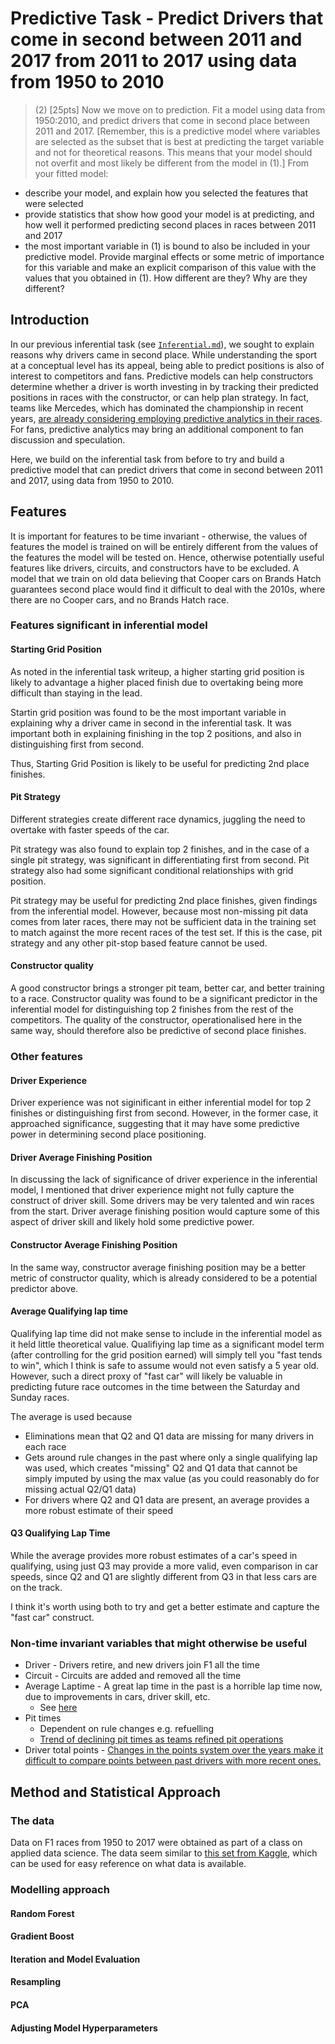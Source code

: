 # Predictive Task - Predict Drivers that come in second between 2011 and 2017 from 2011 to 2017 using data from 1950 to 2010

>(2) [25pts] Now we move on to prediction. Fit a model using data from 1950:2010, and predict drivers that come in second place between 2011 and 2017. [Remember, this is a predictive model where variables are selected as the subset that is best at predicting the target variable and not for theoretical reasons. This means that your model should not overfit and most likely be different from the model in (1).]
>From your fitted model:
- describe your model, and explain how you selected the features that were selected
- provide statistics that show how good your model is at predicting, and how well it performed predicting second places in races between 2011 and 2017
- the most important variable in (1) is bound to also be included in your predictive model. Provide marginal effects or some metric of importance for this variable and make an explicit comparison of this value with the values that you obtained in (1). How different are they? Why are they different?

## Introduction
In our previous inferential task (see [`Inferential.md`](Inferential.md)), we sought to explain reasons why drivers came in second place. While understanding the sport at a conceptual level has its appeal, being able to predict positions is also of interest to competitors and fans. Predictive models can help constructors determine whether a driver is worth investing in by tracking their predicted positions in races with the constructor, or can help plan strategy. In fact, teams like Mercedes, which has dominated the championship in recent years, [are already considering employing predictive analytics in their races](https://www.datanami.com/2018/04/19/go-fast-and-win-the-big-data-analytics-of-f1-racing/). For fans, predictive analytics may bring an additional component to fan discussion and speculation.

Here, we build on the inferential task from before to try and build a predictive model that can predict drivers that come in second between 2011 and 2017, using data from 1950 to 2010.

## Features

It is important for features to be time invariant - otherwise, the values of features the model is trained on will be entirely different from the values of the features the model will be tested on. Hence, otherwise potentially useful features like drivers, circuits, and constructors have to be excluded. A model that we train on old data believing that Cooper cars on Brands Hatch guarantees second place would find it difficult to deal with the 2010s, where there are no Cooper cars, and no Brands Hatch race.

### Features significant in inferential model

#### Starting Grid Position

As noted in the inferential task writeup, a higher starting grid position is likely to advantage a higher placed finish due to overtaking being more difficult than staying in the lead.

Startin grid position was found to be the most important variable in explaining why a driver came in second in the inferential task. It was important both in explaining finishing in the top 2 positions, and also in distinguishing first from second.

Thus, Starting Grid Position is likely to be useful for predicting 2nd place finishes.

#### Pit Strategy

Different strategies create different race dynamics, juggling the need to overtake with faster speeds of the car.

Pit strategy was also found to explain top 2 finishes, and in the case of a single pit strategy, was significant in differentiating first from second. Pit strategy also had some significant conditional relationships with grid position.

Pit strategy may be useful for predicting 2nd place finishes, given findings from the inferential model. However, because most non-missing pit data comes from later races, there may not be sufficient data in the training set to match against the more recent races of the test set. If this is the case, pit strategy and any other pit-stop based feature cannot be used.

#### Constructor quality

A good constructor brings a stronger pit team, better car, and better training to a race. Constructor quality was found to be a significant predictor in the inferential model for distinguishing top 2 finishes from the rest of the competitors. The quality of the constructor, operationalised here in the same way, should therefore also be predictive of second place finishes.

### Other features

#### Driver Experience

Driver experience was not siginificant in either inferential model for top 2 finishes or distinguishing first from second. However, in the former case, it approached significance, suggesting that it may have some predictive power in determining second place positioning.

#### Driver Average Finishing Position
In discussing the lack of significance of driver experience in the inferential model, I mentioned that driver experience might not fully capture the construct of driver skill. Some drivers may be very talented and win races from the start. Driver average finishing position would capture some of this aspect of driver skill and likely hold some predictive power.

#### Constructor Average Finishing Position
In the same way, constructor average finishing position may be a better metric of constructor quality, which is already considered to be a potential predictor above.

#### Average Qualifying lap time
Qualifying lap time did not make sense to include in the inferential model as it held little theoretical value. Qualifiying lap time as a significant model term (after controlling for the grid position earned) will simply tell you "fast tends to win", which I think is safe to assume would not even satisfy a 5 year old. However, such a direct proxy of "fast car" will likely be valuable in predicting future race outcomes in the time between the Saturday and Sunday races.

The average is used because
* Eliminations mean that Q2 and Q1 data are missing for many drivers in each race
* Gets around rule changes in the past where only a single qualifying lap was used, which creates "missing" Q2 and Q1 data that cannot be simply imputed by using the max value (as you could reasonably do for missing actual Q2/Q1 data)
* For drivers where Q2 and Q1 data are present, an average provides a more robust estimate of their speed

#### Q3 Qualifying Lap Time
While the average provides more robust estimates of a car's speed in qualifying, using just Q3 may provide a more valid, even comparison in car speeds, since Q2 and Q1 are slightly different from Q3 in that less cars are on the track.

I think it's worth using both to try and get a better estimate and capture the "fast car" construct.

### Non-time invariant variables that might otherwise be useful
* Driver - Drivers retire, and new drivers join F1 all the time
* Circuit - Circuits are added and removed all the time
* Average Laptime - A great lap time in the past is a horrible lap time now, due to improvements in cars, driver skill, etc.
  - See [here](https://www.reddit.com/r/formula1/comments/bahin2/f1_lap_time_progression_from_all_races_19502018/)
* Pit times
  - Dependent on rule changes e.g. refuelling
  - [Trend of declining pit times as teams refined pit operations](https://statathlon.com/analysis-of-the-pit-stop-strategy-in-f1/)
* Driver total points - [Changes in the points system over the years make it difficult to compare points between past drivers with more recent ones.](https://en.wikipedia.org/wiki/Formula_One_racing)

## Method and Statistical Approach

### The data
Data on F1 races from 1950 to 2017 were obtained as part of a class on applied data science. The data seem similar to [this set from
Kaggle](https://www.kaggle.com/cjgdev/formula-1-race-data-19502017), which can be used for easy reference on what data is available.

### Modelling approach

#### Random Forest

#### Gradient Boost

#### Iteration and Model Evaluation

#### Resampling

#### PCA

#### Adjusting Model Hyperparameters
